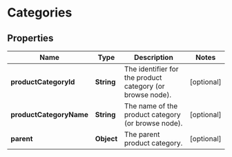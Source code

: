 
# Categories

## Properties
Name | Type | Description | Notes
------------ | ------------- | ------------- | -------------
**productCategoryId** | **String** | The identifier for the product category (or browse node). |  [optional]
**productCategoryName** | **String** | The name of the product category (or browse node). |  [optional]
**parent** | **Object** | The parent product category. |  [optional]



